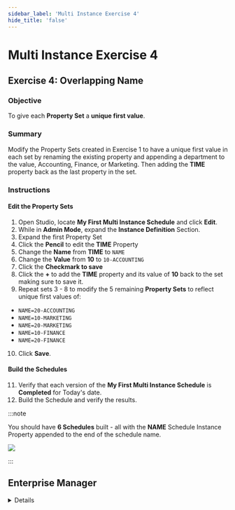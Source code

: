 ```yaml
---
sidebar_label: 'Multi Instance Exercise 4'
hide_title: 'false'
---
```


<head>
  <meta name="robots" content="noindex, nofollow" />
</head>

# Multi Instance Exercise 4

## Exercise 4: Overlapping Name

### Objective

To give each **Property Set** a **unique first value**.

### Summary

Modify the Property Sets created in Exercise 1 to have a unique first value in each set by renaming the existing property and appending a department to the value, Accounting, Finance, or Marketing. Then adding the **TIME** property back as the last property in the set.

### Instructions

#### Edit the Property Sets

1. Open Studio, locate **My First Multi Instance Schedule** and click **Edit**.
2. While in **Admin Mode**, expand the **Instance Definition** Section.
3. Expand the first Property Set
4. Click the **Pencil** to edit the **TIME** Property
5. Change the **Name** from **TIME** to ```NAME```
6. Change the **Value** from **10** to ```10-ACCOUNTING```
7. Click the **Checkmark to save**
8. Click the **+** to add the **TIME** property and its value of **10** back to the set making sure to save it.
9. Repeat sets 3 - 8 to modify the 5 remaining **Property Sets** to reflect unique first values of:
  * ```NAME=20-ACCOUNTING```
  * ```NAME=10-MARKETING```   
  * ```NAME=20-MARKETING```
  * ```NAME=10-FINANCE```
  * ```NAME=20-FINANCE```
10. Click **Save**.

#### Build the Schedules

11. Verify that each version of the **My First Multi Instance Schedule** is **Completed** for Today's date.
12. Build the Schedule and verify the results.  

:::note

You should have **6 Schedules** built - all with the **NAME** Schedule Instance Property appended to the end of the schedule name.

![](../static/imgadvanced/SM_NameProp.png)

:::


## Enterprise Manager

<details>

1. Open the **Schedule Master** with the **My First Multi Instance Schedule** selected and click the **Instance Definition** tab.
2. Update all **Instances** with a ```NAME=TIME-DEPARTMENT:```
  * ```NAME=10-ACCOUNTING```
  * ```NAME=20-ACCOUNTING```
  * ```NAME=10-MARKETING```
  * ```NAME=20-MARKETING```
  * ```NAME=10-FINANCE```
  * ```NAME=20-FINANCE```
3. Click **Save**.
4. Verify that each version of the **My First Multi Instance Schedule** is **Closed** for Today's date.
5. Build the Schedule and verify the results.  
  * You should have **6 Schedules** built - all with the **NAME** Schedule Instance Property.

</details>
